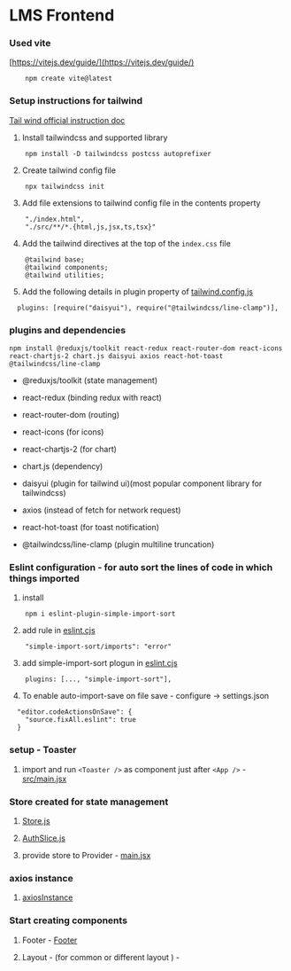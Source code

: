 # LMS Frontend 

### Used vite

[https://vitejs.dev/guide/](https://vitejs.dev/guide/)

```
    npm create vite@latest
```

### Setup instructions for tailwind

[Tail wind official instruction doc](https://tailwindcss.com/docs/installation)

1. Install tailwindcss and supported library

```
    npm install -D tailwindcss postcss autoprefixer
```

2. Create tailwind config file

```
    npx tailwindcss init
```

3. Add file extensions to tailwind config file in the contents property

```
    "./index.html",
    "./src/**/*.{html,js,jsx,ts,tsx}"

```

4. Add the tailwind directives at the top of the `index.css` file

```
    @tailwind base;
    @tailwind components;
    @tailwind utilities;
```

5. Add the following details in plugin property of [tailwind.config.js](tailwind.config.js)

```
  plugins: [require("daisyui"), require("@tailwindcss/line-clamp")],
```

### plugins and dependencies

```
npm install @reduxjs/toolkit react-redux react-router-dom react-icons react-chartjs-2 chart.js daisyui axios react-hot-toast @tailwindcss/line-clamp
```

- @reduxjs/toolkit (state management)

- react-redux (binding redux with react)

- react-router-dom (routing)

- react-icons (for icons)

- react-chartjs-2 (for chart)

- chart.js (dependency)

- daisyui (plugin for tailwind ui)(most popular component library for tailwindcss)

- axios (instead of fetch for network request)

- react-hot-toast (for toast notification)

- @tailwindcss/line-clamp (plugin multiline truncation)

### Eslint configuration - for auto sort the lines of code in which things imported

1. install

```
    npm i eslint-plugin-simple-import-sort
```

2.  add rule in [eslint.cjs](.eslintrc.cjs)

```
    "simple-import-sort/imports": "error"
```

3. add simple-import-sort plogun in [eslint.cjs](.eslintrc.cjs)

```
    plugins: [..., "simple-import-sort"],
```

4. To enable auto-import-save on file save - configure -> settings.json

```
  "editor.codeActionsOnSave": {
    "source.fixAll.eslint": true
  }
```

### setup - Toaster

1. import and run `<Toaster />` as component just after `<App />` - [src/main.jsx](src/main.jsx)

### Store created for state management

1. [Store.js](src/Redux/store.js)

2. [AuthSlice.js](src/Redux/Slices/AuthSlice.js)

3. provide store to Provider - [main.jsx](src/main.jsx)

### axios instance

1. [axiosInstance](src/Helpers/axiosInstance.js)

### Start creating components

1. Footer - [Footer](src/Components/Footer.jsx)

2. Layout - (for common or different layout ) -
